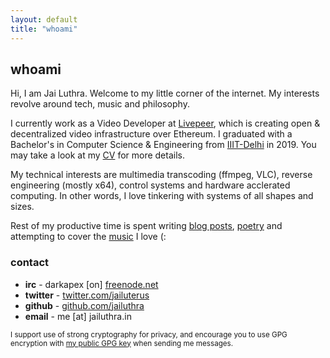 ```yaml
---
layout: default
title: "whoami"
---
```


## whoami

Hi, I am Jai Luthra. Welcome to my little corner of the internet. My interests revolve around tech, music and philosophy.

I currently work as a Video Developer at [Livepeer](https://livepeer.org), which is creating open & decentralized video infrastructure over Ethereum.
I graduated with a Bachelor's in Computer Science & Engineering from [IIIT-Delhi](http://iiitd.ac.in) in 2019.
You may take a look at my <a href="/files/cv.pdf">CV</a> for more details.

My technical interests are multimedia transcoding (ffmpeg, VLC), reverse engineering (mostly x64), control systems and hardware acclerated computing.
In other words, I love tinkering with systems of all shapes and sizes.

Rest of my productive time is spent writing [blog posts](/blog), [poetry](/poetry) and attempting to cover the [music](/music) I love (:

### contact
<div id="contact"> </div>

* **irc** - darkapex \[on\] [freenode.net](https://freenode.net/)
* **twitter** - [twitter.com/jailuterus](https://twitter.com/jailuterus)
* **github** - [github.com/jailuthra](https://github.com/jailuthra)
* **email** - me \[at\] jailuthra.in

<small>I support use of strong cryptography for privacy, and encourage you to use GPG encryption with <a href="/files/public-key.asc">my public GPG key</a> when sending me messages.</small>


